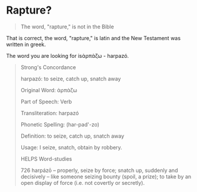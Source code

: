 # Rapture?

> The word, "rapture," is not in the Bible

That is correct, the word, "rapture," is latin and the New Testament was written in greek. 

The word you are looking for isἁρπάζω - harpazó.

> Strong's Concordance
>
> harpazó: to seize, catch up, snatch away
> 
> Original Word: ἁρπάζω
> 
> Part of Speech: Verb
>
> Transliteration: harpazó
>
> Phonetic Spelling: (har-pad'-zo)
>
> Definition: to seize, catch up, snatch away
> 
> Usage: I seize, snatch, obtain by robbery.
> 
> HELPS Word-studies
> 
> 726 harpázō – properly, seize by force; snatch up, suddenly and decisively – like someone seizing bounty (spoil, a prize); to take by an open display of force (i.e. not covertly or secretly).
